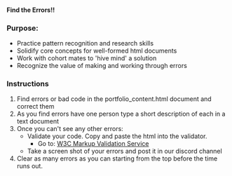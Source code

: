 #### Find the Errors!!  

### Purpose:
- Practice pattern recognition and research skills
- Solidify core concepts for well-formed html documents
- Work with cohort mates to 'hive mind' a solution
- Recognize the value of making and working through errors

### Instructions
1. Find errors or bad code in the portfolio_content.html document and correct them
2. As you find errors have one person type a short description of each in a text document 
3. Once you can't see any other errors:
    - Validate your code. Copy and paste the html into the validator.  
        - Go to: [W3C Markup Validation Service](https://validator.w3.org/#validate_by_input)
    - Take a screen shot of your errors and post it in our discord channel
5. Clear as many errors as you can starting from the top before the time runs out.

